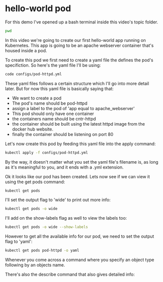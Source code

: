 # hello-world pod

For this demo I've opened up a bash terminal inside this video's topic folder. 

```bash
pwd
```

In this video we're going to create our first hello-world app running on Kubernetes. This app is going to be an apache webserver container that's housed inside a pod. 

To create this pod we first need to create a yaml file the defines the pod's specifiction. So here's the yaml file I'll be using:

```bash
code configs/pod-httpd.yml 
```

These yaml files follows a certain structure which I'll go into more detail later. But for now this yaml file is basically saying that:

- We want to create a pod
- The pod's name should be pod-httpd
- assign a label to the pod of 'app equal to apache_webserver'
- This pod should only have one container
- the containers name should be cntr-httpd
- the container should be built using the latest httpd image from the docker hub website. 
- finally the container should be listening on port 80

Let's now create this pod by feeding this yaml file into the apply command:

```bash
kubectl apply -f configs/pod-httpd.yml
```

By the way, it doesn't matter what you set the yaml file's filename is, as long as it's meaningful to you, and it ends with a .yml extension. 

Ok it looks like our pod has been created. Lets now see if we can view it using the get pods command:

```bash
kubectl get pods 
```

I'll set the output flag to 'wide' to print out more info:

```bash
kubectl get pods -o wide 
```

I'll add on the show-labels flag as well to view the labels too:

```bash
kubectl get pods -o wide --show-labels
```

However to get all the available info for our pod, we need to set the output flag to 'yaml':


```bash
kubectl get pods pod-httpd -o yaml
```

Whenever you come across a command where you specify an object type following by an objects name. 


There's also the describe command that also gives detailed info:














